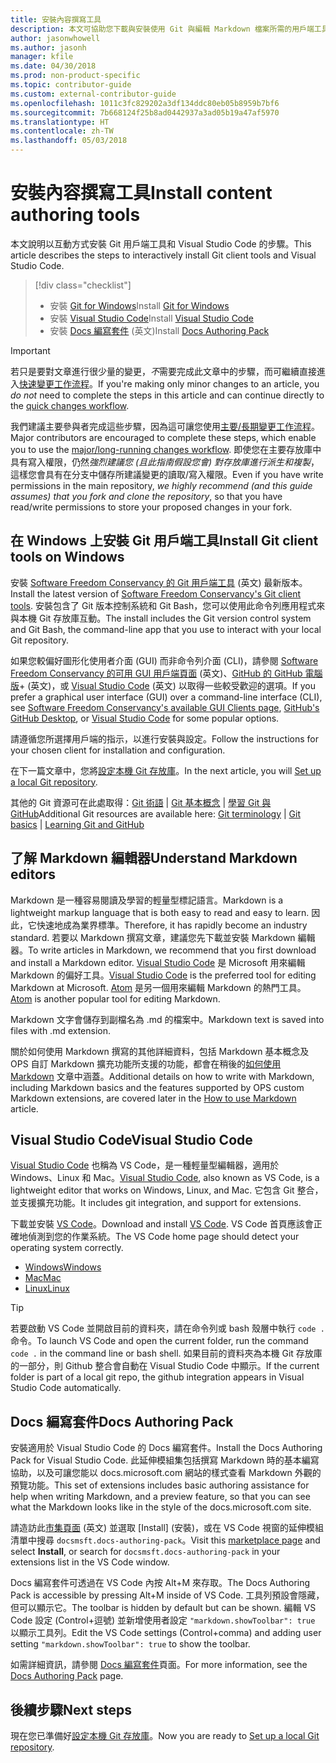 ```yaml
---
title: 安裝內容撰寫工具
description: 本文可協助您下載與安裝使用 Git 與編輯 Markdown 檔案所需的用戶端工具。
author: jasonwhowell
ms.author: jasonh
manager: kfile
ms.date: 04/30/2018
ms.prod: non-product-specific
ms.topic: contributor-guide
ms.custom: external-contributor-guide
ms.openlocfilehash: 1011c3fc829202a3df134ddc80eb05b8959b7bf6
ms.sourcegitcommit: 7b668124f25b8ad0442937a3ad05b19a47af5970
ms.translationtype: HT
ms.contentlocale: zh-TW
ms.lasthandoff: 05/03/2018
---
```

# <a name="install-content-authoring-tools"></a><span data-ttu-id="f22d4-103">安裝內容撰寫工具</span><span class="sxs-lookup"><span data-stu-id="f22d4-103">Install content authoring tools</span></span>

<span data-ttu-id="f22d4-104">本文說明以互動方式安裝 Git 用戶端工具和 Visual Studio Code 的步驟。</span><span class="sxs-lookup"><span data-stu-id="f22d4-104">This article describes the steps to interactively install Git client tools and Visual Studio Code.</span></span>
> [!div class="checklist"]
> * <span data-ttu-id="f22d4-105">安裝 [Git for Windows](https://git-scm.com/download/win)</span><span class="sxs-lookup"><span data-stu-id="f22d4-105">Install [Git for Windows](https://git-scm.com/download/win)</span></span>
> * <span data-ttu-id="f22d4-106">安裝 [Visual Studio Code](https://code.visualstudio.com/)</span><span class="sxs-lookup"><span data-stu-id="f22d4-106">Install [Visual Studio Code](https://code.visualstudio.com/)</span></span>
> * <span data-ttu-id="f22d4-107">安裝 [Docs 編寫套件](https://marketplace.visualstudio.com/items?itemName=docsmsft.docs-authoring-pack) \(英文\)</span><span class="sxs-lookup"><span data-stu-id="f22d4-107">Install [Docs Authoring Pack](https://marketplace.visualstudio.com/items?itemName=docsmsft.docs-authoring-pack)</span></span>

>[!IMPORTANT]
> <span data-ttu-id="f22d4-108">若只是要對文章進行很少量的變更，*不*需要完成此文章中的步驟，而可繼續直接進入[快速變更工作流程](index.md#quick-edits-to-existing-documents)。</span><span class="sxs-lookup"><span data-stu-id="f22d4-108">If you're making only minor changes to an article, you *do not* need to complete the steps in this article and can continue directly to the [quick changes workflow](index.md#quick-edits-to-existing-documents).</span></span>
>
> <span data-ttu-id="f22d4-109">我們建議主要參與者完成這些步驟，因為這可讓您使用[主要/長期變更工作流程](how-to-write-workflows-major.md)。</span><span class="sxs-lookup"><span data-stu-id="f22d4-109">Major contributors are encouraged to complete these steps, which enable you to use the [major/long-running changes workflow](how-to-write-workflows-major.md).</span></span> <span data-ttu-id="f22d4-110">即使您在主要存放庫中具有寫入權限，仍然*強烈建議您 (且此指南假設您會) 對存放庫進行派生和複製*，這樣您會具有在分支中儲存所建議變更的讀取/寫入權限。</span><span class="sxs-lookup"><span data-stu-id="f22d4-110">Even if you have write permissions in the main repository, *we highly recommend (and this guide assumes) that you fork and clone the repository*, so that you have read/write permissions to store your proposed changes in your fork.</span></span>

## <a name="install-git-client-tools-on-windows"></a><span data-ttu-id="f22d4-111">在 Windows 上安裝 Git 用戶端工具</span><span class="sxs-lookup"><span data-stu-id="f22d4-111">Install Git client tools on Windows</span></span>

 <span data-ttu-id="f22d4-112">安裝 [Software Freedom Conservancy 的 Git 用戶端工具](https://git-scm.com/download/) \(英文\) 最新版本。</span><span class="sxs-lookup"><span data-stu-id="f22d4-112">Install the latest version of [Software Freedom Conservancy's Git client tools](https://git-scm.com/download/).</span></span> <span data-ttu-id="f22d4-113">安裝包含了 Git 版本控制系統和 Git Bash，您可以使用此命令列應用程式來與本機 Git 存放庫互動。</span><span class="sxs-lookup"><span data-stu-id="f22d4-113">The install includes the Git version control system and Git Bash, the command-line app that you use to interact with your local Git repository.</span></span>

<span data-ttu-id="f22d4-114">如果您較偏好圖形化使用者介面 (GUI) 而非命令列介面 (CLI)，請參閱 [Software Freedom Conservancy 的可用 GUI 用戶端頁面](https://git-scm.com/downloads/guis) \(英文\)、[GitHub 的 GitHub 電腦版](https://desktop.github.com/)+ \(英文\)，或 [Visual Studio Code](https://www.visualstudio.com/products/code-vs.aspx) \(英文\) 以取得一些較受歡迎的選項。</span><span class="sxs-lookup"><span data-stu-id="f22d4-114">If you prefer a graphical user interface (GUI) over a command-line interface (CLI), see [Software Freedom Conservancy's available GUI Clients page](https://git-scm.com/downloads/guis), [GitHub's GitHub Desktop](https://desktop.github.com/), or [Visual Studio Code](https://www.visualstudio.com/products/code-vs.aspx) for some popular options.</span></span>

<span data-ttu-id="f22d4-115">請遵循您所選擇用戶端的指示，以進行安裝與設定。</span><span class="sxs-lookup"><span data-stu-id="f22d4-115">Follow the instructions for your chosen client for installation and configuration.</span></span>

<span data-ttu-id="f22d4-116">在下一篇文章中，您將[設定本機 Git 存放庫](get-started-setup-local.md)。</span><span class="sxs-lookup"><span data-stu-id="f22d4-116">In the next article, you will [Set up a local Git repository](get-started-setup-local.md).</span></span>

   <span data-ttu-id="f22d4-117">其他的 Git 資源可在此處取得：[Git 術語](https://help.github.com/articles/github-glossary) | [Git 基本概念](https://git-scm.com/book/en/v2/Getting-Started-Git-Basics) | [學習 Git 與 GitHub](https://help.github.com/articles/good-resources-for-learning-git-and-github/)</span><span class="sxs-lookup"><span data-stu-id="f22d4-117">Additional Git resources are available here: [Git terminology](https://help.github.com/articles/github-glossary) | [Git basics](https://git-scm.com/book/en/v2/Getting-Started-Git-Basics) | [Learning Git and GitHub](https://help.github.com/articles/good-resources-for-learning-git-and-github/)</span></span>

## <a name="understand-markdown-editors"></a><span data-ttu-id="f22d4-118">了解 Markdown 編輯器</span><span class="sxs-lookup"><span data-stu-id="f22d4-118">Understand Markdown editors</span></span>

<span data-ttu-id="f22d4-119">Markdown 是一種容易閱讀及學習的輕量型標記語言。</span><span class="sxs-lookup"><span data-stu-id="f22d4-119">Markdown is a lightweight markup language that is both easy to read and easy to learn.</span></span> <span data-ttu-id="f22d4-120">因此，它快速地成為業界標準。</span><span class="sxs-lookup"><span data-stu-id="f22d4-120">Therefore, it has rapidly become an industry standard.</span></span> <span data-ttu-id="f22d4-121">若要以 Markdown 撰寫文章，建議您先下載並安裝 Markdown 編輯器。</span><span class="sxs-lookup"><span data-stu-id="f22d4-121">To write articles in Markdown, we recommend that you first download and install a Markdown editor.</span></span>  <span data-ttu-id="f22d4-122">[Visual Studio Code](https://code.visualstudio.com/) 是 Microsoft 用來編輯 Markdown 的偏好工具。</span><span class="sxs-lookup"><span data-stu-id="f22d4-122">[Visual Studio Code](https://code.visualstudio.com/) is the preferred tool for editing Markdown at Microsoft.</span></span> <span data-ttu-id="f22d4-123">[Atom](https://atom.io) 是另一個用來編輯 Markdown 的熱門工具。</span><span class="sxs-lookup"><span data-stu-id="f22d4-123">[Atom](https://atom.io) is another popular tool for editing Markdown.</span></span>

<span data-ttu-id="f22d4-124">Markdown 文字會儲存到副檔名為 .md 的檔案中。</span><span class="sxs-lookup"><span data-stu-id="f22d4-124">Markdown text is saved into files with .md extension.</span></span>

<span data-ttu-id="f22d4-125">關於如何使用 Markdown 撰寫的其他詳細資料，包括 Markdown 基本概念及 OPS 自訂 Markdown 擴充功能所支援的功能，都會在稍後的[如何使用 Markdown](how-to-write-use-markdown.md) 文章中涵蓋。</span><span class="sxs-lookup"><span data-stu-id="f22d4-125">Additional details on how to write with Markdown, including Markdown basics and the features supported by OPS custom Markdown extensions, are covered later in the [How to use Markdown](how-to-write-use-markdown.md) article.</span></span>

## <a name="visual-studio-code"></a><span data-ttu-id="f22d4-126">Visual Studio Code</span><span class="sxs-lookup"><span data-stu-id="f22d4-126">Visual Studio Code</span></span>

<span data-ttu-id="f22d4-127">[Visual Studio Code](https://code.visualstudio.com/) 也稱為 VS Code，是一種輕量型編輯器，適用於 Windows、Linux 和 Mac。</span><span class="sxs-lookup"><span data-stu-id="f22d4-127">[Visual Studio Code](https://code.visualstudio.com/), also known as VS Code, is a lightweight editor that works on Windows, Linux, and Mac.</span></span> <span data-ttu-id="f22d4-128">它包含 Git 整合，並支援擴充功能。</span><span class="sxs-lookup"><span data-stu-id="f22d4-128">It includes git integration, and support for extensions.</span></span>

<span data-ttu-id="f22d4-129">下載並安裝 [VS Code](https://code.visualstudio.com/)。</span><span class="sxs-lookup"><span data-stu-id="f22d4-129">Download and install [VS Code](https://code.visualstudio.com/).</span></span> <span data-ttu-id="f22d4-130">VS Code 首頁應該會正確地偵測到您的作業系統。</span><span class="sxs-lookup"><span data-stu-id="f22d4-130">The VS Code home page should detect your operating system correctly.</span></span>

- [<span data-ttu-id="f22d4-131">Windows</span><span class="sxs-lookup"><span data-stu-id="f22d4-131">Windows</span></span>](https://code.visualstudio.com/docs/setup/windows)
- [<span data-ttu-id="f22d4-132">Mac</span><span class="sxs-lookup"><span data-stu-id="f22d4-132">Mac</span></span>](https://code.visualstudio.com/docs/setup/mac)
- [<span data-ttu-id="f22d4-133">Linux</span><span class="sxs-lookup"><span data-stu-id="f22d4-133">Linux</span></span>](https://code.visualstudio.com/docs/setup/linux)

> [!TIP]
> <span data-ttu-id="f22d4-134">若要啟動 VS Code 並開啟目前的資料夾，請在命令列或 bash 殼層中執行 `code .` 命令。</span><span class="sxs-lookup"><span data-stu-id="f22d4-134">To launch VS Code and open the current folder, run the command `code .` in the command line or bash shell.</span></span> <span data-ttu-id="f22d4-135">如果目前的資料夾為本機 Git 存放庫的一部分，則 Github 整合會自動在 Visual Studio Code 中顯示。</span><span class="sxs-lookup"><span data-stu-id="f22d4-135">If the current folder is part of a local git repo, the github integration appears in Visual Studio Code automatically.</span></span>

## <a name="docs-authoring-pack"></a><span data-ttu-id="f22d4-136">Docs 編寫套件</span><span class="sxs-lookup"><span data-stu-id="f22d4-136">Docs Authoring Pack</span></span>
<span data-ttu-id="f22d4-137">安裝適用於 Visual Studio Code 的 Docs 編寫套件。</span><span class="sxs-lookup"><span data-stu-id="f22d4-137">Install the Docs Authoring Pack for Visual Studio Code.</span></span> <span data-ttu-id="f22d4-138">此延伸模組集包括撰寫 Markdown 時的基本編寫協助，以及可讓您能以 docs.microsoft.com 網站的樣式查看 Markdown 外觀的預覽功能。</span><span class="sxs-lookup"><span data-stu-id="f22d4-138">This set of extensions includes basic authoring assistance for help when writing Markdown, and a preview feature, so that you can see what the Markdown looks like in the style of the docs.microsoft.com site.</span></span>

   <span data-ttu-id="f22d4-139">請造訪此[市集頁面](https://marketplace.visualstudio.com/items?itemName=docsmsft.docs-authoring-pack) \(英文\) 並選取 [Install] \(安裝\)，或在 VS Code 視窗的延伸模組清單中搜尋 `docsmsft.docs-authoring-pack`。</span><span class="sxs-lookup"><span data-stu-id="f22d4-139">Visit this [marketplace page](https://marketplace.visualstudio.com/items?itemName=docsmsft.docs-authoring-pack) and select **Install**, or search for `docsmsft.docs-authoring-pack` in your extensions list in the VS Code window.</span></span> 

   <span data-ttu-id="f22d4-140">Docs 編寫套件可透過在 VS Code 內按 Alt+M 來存取。</span><span class="sxs-lookup"><span data-stu-id="f22d4-140">The Docs Authoring Pack is accessible by pressing Alt+M inside of VS Code.</span></span> <span data-ttu-id="f22d4-141">工具列預設會隱藏，但可以顯示它。</span><span class="sxs-lookup"><span data-stu-id="f22d4-141">The toolbar is hidden by default but can be shown.</span></span> <span data-ttu-id="f22d4-142">編輯 VS Code 設定 (Control+逗號) 並新增使用者設定 `"markdown.showToolbar": true` 以顯示工具列。</span><span class="sxs-lookup"><span data-stu-id="f22d4-142">Edit the VS Code settings (Control+comma) and adding user setting `"markdown.showToolbar": true` to show the toolbar.</span></span>

   <span data-ttu-id="f22d4-143">如需詳細資訊，請參閱 [Docs 編寫套件](how-to-write-docs-auth-pack.md)頁面。</span><span class="sxs-lookup"><span data-stu-id="f22d4-143">For more information, see the [Docs Authoring Pack](how-to-write-docs-auth-pack.md) page.</span></span>


## <a name="next-steps"></a><span data-ttu-id="f22d4-144">後續步驟</span><span class="sxs-lookup"><span data-stu-id="f22d4-144">Next steps</span></span>

<span data-ttu-id="f22d4-145">現在您已準備好[設定本機 Git 存放庫](get-started-setup-local.md)。</span><span class="sxs-lookup"><span data-stu-id="f22d4-145">Now you are ready to [Set up a local Git repository](get-started-setup-local.md).</span></span>
